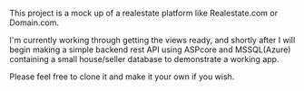 This project is a mock up of a realestate platform like Realestate.com or Domain.com.

I'm currently working through getting the views ready, and shortly after I will
begin making a simple backend rest API using ASPcore and MSSQL(Azure) containing 
a small house/seller database to demonstrate a working app. 

Please feel free to clone it and make it your own if you wish.





